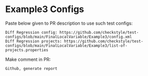 # Example3 Configs
Paste below given to PR description to use such test configs:
```
Diff Regression config: https://github.com/checkstyle/test-configs/blob/main/FinalLocalVariable/Example3/config.xml
Diff Regression projects: https://github.com/checkstyle/test-configs/blob/main/FinalLocalVariable/Example3/list-of-projects.properties
```
Make comment in PR:
```
Github, generate report
```
